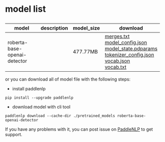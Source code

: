 #  model list

##  

| model  | description | model_size  | download         |
| --- | --- | --- | --- |
|roberta-base-openai-detector|  | 477.77MB | [merges.txt](https://bj.bcebos.com/paddlenlp/models/community/roberta-base-openai-detector/merges.txt)<br>[model_config.json](https://bj.bcebos.com/paddlenlp/models/community/roberta-base-openai-detector/model_config.json)<br>[model_state.pdparams](https://bj.bcebos.com/paddlenlp/models/community/roberta-base-openai-detector/model_state.pdparams)<br>[tokenizer_config.json](https://bj.bcebos.com/paddlenlp/models/community/roberta-base-openai-detector/tokenizer_config.json)<br>[vocab.json](https://bj.bcebos.com/paddlenlp/models/community/roberta-base-openai-detector/vocab.json)<br>[vocab.txt](https://bj.bcebos.com/paddlenlp/models/community/roberta-base-openai-detector/vocab.txt) |

or you can download all of model file with the following steps:

* install paddlenlp

```shell
pip install --upgrade paddlenlp
```

* download model with cli tool

```shell
paddlenlp download --cache-dir ./pretrained_models roberta-base-openai-detector
```

If you have any problems with it, you can post issue on [PaddleNLP](https://github.com/PaddlePaddle/PaddleNLP) to get support.
